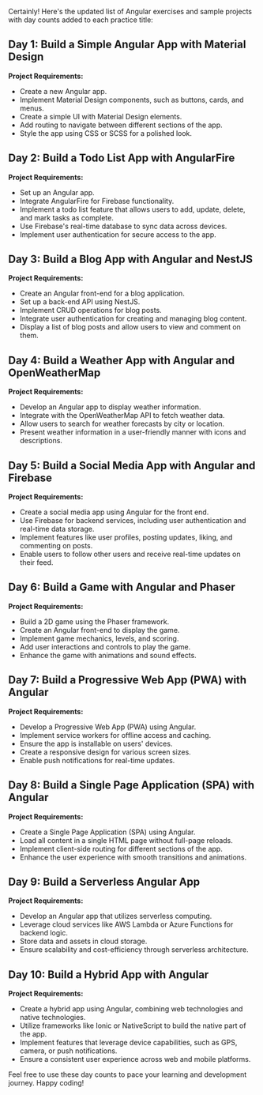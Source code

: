 Certainly! Here's the updated list of Angular exercises and sample projects with day counts added to each practice title:

## Day 1: Build a Simple Angular App with Material Design

**Project Requirements:**
- Create a new Angular app.
- Implement Material Design components, such as buttons, cards, and menus.
- Create a simple UI with Material Design elements.
- Add routing to navigate between different sections of the app.
- Style the app using CSS or SCSS for a polished look.

## Day 2: Build a Todo List App with AngularFire

**Project Requirements:**
- Set up an Angular app.
- Integrate AngularFire for Firebase functionality.
- Implement a todo list feature that allows users to add, update, delete, and mark tasks as complete.
- Use Firebase's real-time database to sync data across devices.
- Implement user authentication for secure access to the app.

## Day 3: Build a Blog App with Angular and NestJS

**Project Requirements:**
- Create an Angular front-end for a blog application.
- Set up a back-end API using NestJS.
- Implement CRUD operations for blog posts.
- Integrate user authentication for creating and managing blog content.
- Display a list of blog posts and allow users to view and comment on them.

## Day 4: Build a Weather App with Angular and OpenWeatherMap

**Project Requirements:**
- Develop an Angular app to display weather information.
- Integrate with the OpenWeatherMap API to fetch weather data.
- Allow users to search for weather forecasts by city or location.
- Present weather information in a user-friendly manner with icons and descriptions.

## Day 5: Build a Social Media App with Angular and Firebase

**Project Requirements:**
- Create a social media app using Angular for the front end.
- Use Firebase for backend services, including user authentication and real-time data storage.
- Implement features like user profiles, posting updates, liking, and commenting on posts.
- Enable users to follow other users and receive real-time updates on their feed.

## Day 6: Build a Game with Angular and Phaser

**Project Requirements:**
- Build a 2D game using the Phaser framework.
- Create an Angular front-end to display the game.
- Implement game mechanics, levels, and scoring.
- Add user interactions and controls to play the game.
- Enhance the game with animations and sound effects.

## Day 7: Build a Progressive Web App (PWA) with Angular

**Project Requirements:**
- Develop a Progressive Web App (PWA) using Angular.
- Implement service workers for offline access and caching.
- Ensure the app is installable on users' devices.
- Create a responsive design for various screen sizes.
- Enable push notifications for real-time updates.

## Day 8: Build a Single Page Application (SPA) with Angular

**Project Requirements:**
- Create a Single Page Application (SPA) using Angular.
- Load all content in a single HTML page without full-page reloads.
- Implement client-side routing for different sections of the app.
- Enhance the user experience with smooth transitions and animations.

## Day 9: Build a Serverless Angular App

**Project Requirements:**
- Develop an Angular app that utilizes serverless computing.
- Leverage cloud services like AWS Lambda or Azure Functions for backend logic.
- Store data and assets in cloud storage.
- Ensure scalability and cost-efficiency through serverless architecture.

## Day 10: Build a Hybrid App with Angular

**Project Requirements:**
- Create a hybrid app using Angular, combining web technologies and native technologies.
- Utilize frameworks like Ionic or NativeScript to build the native part of the app.
- Implement features that leverage device capabilities, such as GPS, camera, or push notifications.
- Ensure a consistent user experience across web and mobile platforms.

Feel free to use these day counts to pace your learning and development journey. Happy coding!